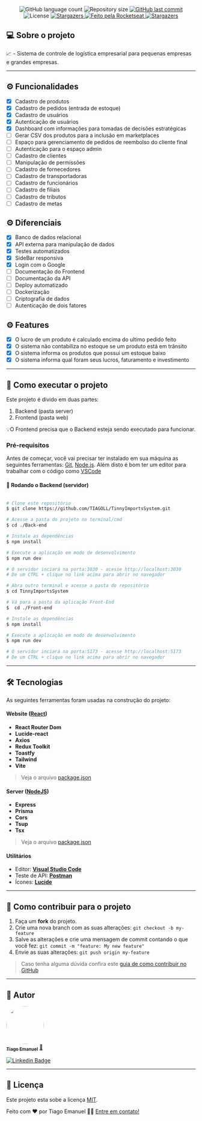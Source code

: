 
<p align="center">
  <img alt="GitHub language count" src="https://img.shields.io/github/languages/count/TIAGOLL/TinnyImportsSystem?color=%2304D361">

  <img alt="Repository size" src="https://img.shields.io/github/repo-size/TIAGOLL/TinnyImportsSystem">

  
  <a href="https://github.com/TIAGOLL/TinnyImportsSystem/commits/main">
    <img alt="GitHub last commit" src="https://img.shields.io/github/last-commit/TIAGOLL/TinnyImportsSystem">
  </a>
    
   <img alt="License" src="https://img.shields.io/badge/license-MIT-brightgreen">
   <a href="https://github.com/TIAGOLL/TinnyImportsSystem/stargazers">
    <img alt="Stargazers" src="https://img.shields.io/github/stars/TIAGOLL/TinnyImportsSystem?style=social">
  </a>

  <a href="https://www.tiagoll.vercel.app/">
    <img alt="Feito pela Rocketseat" src="https://img.shields.io/badge/feito%20por-Tiago-%237519C1">
  </a>
  
  <a href="https://www.tiagoll.vercel.app/">
    <img alt="Stargazers" src="https://img.shields.io/badge/Blog-Rocketseat-%237159c1?style=flat&logo=ghost">
    </a>
  
 
</p>


## 💻 Sobre o projeto

 📈 - Sistema de controle de logística empresarial para pequenas empresas e grandes empresas.

---

## ⚙️ Funcionalidades

- [x] Cadastro de produtos
- [x] Cadastro de pedidos (entrada de estoque)
- [x] Cadastro de usuários
- [x] Autenticação de usuários
- [x] Dashboard com informações para tomadas de decisões estratégicas
- [ ] Gerar CSV dos produtos para a inclusão em marketplaces
- [ ] Espaço para gerenciamento de pedidos de reembolso do cliente final
- [ ] Autenticação para o espaço admin
- [ ] Cadastro de clientes
- [ ] Manipulação de permissões
- [ ] Cadastro de fornecedores
- [ ] Cadastro de transportadoras
- [ ] Cadastro de funcionários
- [ ] Cadastro de filiais
- [ ] Cadastro de tributos
- [ ] Cadastro de metas

## ⚙️ Diferenciais

- [x] Banco de dados relacional
- [x] API externa para manipulação de dados
- [x] Testes automatizados
- [x] SideBar responsiva
- [x] Login com o Google
- [ ] Documentação do Frontend
- [ ] Documentação da API
- [ ] Deploy automatizado
- [ ] Dockerização
- [ ] Criptografia de dados
- [ ] Autenticação de dois fatores

## ⚙️ Features

- [x] O lucro de um produto é calculado encima do ultimo pedido feito
- [x] O sistema não contabiliza no estoque se um produto está em trânsito
- [x] O sistema informa os produtos que possui um estoque baixo
- [x] O sistema informa qual foram seus lucros, faturamento e investimento

---

## 🚀 Como executar o projeto

Este projeto é divido em duas partes:
1. Backend (pasta server) 
2. Frontend (pasta web)

💡O Frontend precisa que o Backend esteja sendo executado para funcionar.

### Pré-requisitos

Antes de começar, você vai precisar ter instalado em sua máquina as seguintes ferramentas:
[Git](https://git-scm.com), [Node.js](https://nodejs.org/en/). 
Além disto é bom ter um editor para trabalhar com o código como [VSCode](https://code.visualstudio.com/)

#### 🎲 Rodando o Backend (servidor)

```bash

# Clone este repositório
$ git clone https://github.com/TIAGOLL/TinnyImportsSystem.git

# Acesse a pasta do projeto no terminal/cmd
$ cd ./Back-end

# Instale as dependências
$ npm install

# Execute a aplicação em modo de desenvolvimento
$ npm run dev

# O servidor inciará na porta:3030 - acesse http://localhost:3030 
# De um CTRL + clique no link acima para abrir no navegador

# Abra outro terminal e acesse a pasta do repositório
$ cd TinnyImportsSystem

# Vá para a pasta da aplicação Front-End
$  cd ./Front-end

# Instale as dependências
$ npm install

# Execute a aplicação em modo de desenvolvimento
$ npm run dev

# O servidor inciará na porta:5173 - acesse http://localhost:5173
# De um CTRL + clique no link acima para abrir no navegador

```

---

## 🛠 Tecnologias

As seguintes ferramentas foram usadas na construção do projeto:

#### **Website**  ([React](https://reactjs.org/))

-   **React Router Dom**
-   **Lucide-react**
-   **Axios**
-   **Redux Toolkit**
-   **Toastfy**
-   **Tailwind**
-   **Vite**

> Veja o arquivo  [package.json](https://github.com/TIAGOLL/TinnyImportsSystem/blob/main/Front-end/package.json)

#### **Server**  ([NodeJS](https://nodejs.org/en/))

-   **Express**
-   **Prisma**
-   **Cors**
-   **Tsup**
-   **Tsx**

> Veja o arquivo  [package.json](https://github.com/TIAGOLL/TinnyImportsSystem/blob/main/Back-end/package.json)


#### [](https://github.com/TIAGOLL/Ecoleta#utilit%C3%A1rios)**Utilitários**


-   Editor:  **[Visual Studio Code](https://code.visualstudio.com/)**
-   Teste de API:  **[Postman](https://www.postman.com/)**
-   Ícones:  **[Lucide](https://lucide.dev/icons/)**


---

## 💪 Como contribuir para o projeto

1. Faça um **fork** do projeto.
2. Crie uma nova branch com as suas alterações: `git checkout -b my-feature`
3. Salve as alterações e crie uma mensagem de commit contando o que você fez: `git commit -m "feature: My new feature"`
4. Envie as suas alterações: `git push origin my-feature`
> Caso tenha alguma dúvida confira este [guia de como contribuir no GitHub](./CONTRIBUTING.md)

---

## 🦸 Autor

<a href="https://www.tiagoll.vercel.app/">
 <img style="border-radius: 50%;" src="https://avatars.githubusercontent.com/u/107972949?v=4" width="100px;" alt=""/>
 <br />
 <sub><b>Tiago Emanuel</b></sub></a> <a href="https://www.tiagoll.vercel.app/" title="Portfólio">🚀</a>
 <br />

[![Linkedin Badge](https://img.shields.io/badge/-Tiago-blue?style=flat-square&logo=Linkedin&logoColor=white&link=https://www.linkedin.com/in/tiago-emanuel-de-lima)](www.linkedin.com/in/tiago-emanuel-de-lima)

---

## 📝 Licença

Este projeto esta sobe a licença [MIT](./LICENSE).

Feito com ❤️ por Tiago Emanuel 👋🏽 [Entre em contato!](www.linkedin.com/in/tiago-emanuel-de-lima)